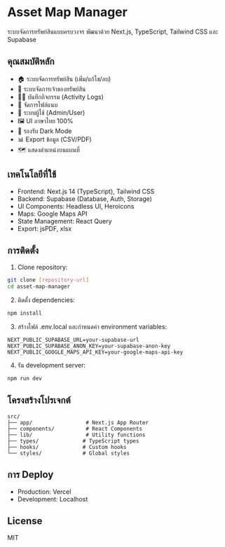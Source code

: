 # Asset Map Manager

ระบบจัดการทรัพย์สินแบบครบวงจร พัฒนาด้วย Next.js, TypeScript, Tailwind CSS และ Supabase

## คุณสมบัติหลัก

- 🏠 ระบบจัดการทรัพย์สิน (เพิ่ม/แก้ไข/ลบ)
- 👤 ระบบจัดการเจ้าของทรัพย์สิน
- 🕵️‍♀️ บันทึกกิจกรรม (Activity Logs)
- 📁 จัดการไฟล์แนบ
- 🔐 ระบบผู้ใช้ (Admin/User)
- 🖼 UI ภาษาไทย 100%
- 🌙 รองรับ Dark Mode
- 📊 Export ข้อมูล (CSV/PDF)
- 🗺️ แสดงตำแหน่งบนแผนที่

## เทคโนโลยีที่ใช้

- Frontend: Next.js 14 (TypeScript), Tailwind CSS
- Backend: Supabase (Database, Auth, Storage)
- UI Components: Headless UI, Heroicons
- Maps: Google Maps API
- State Management: React Query
- Export: jsPDF, xlsx

## การติดตั้ง

1. Clone repository:

```bash
git clone [repository-url]
cd asset-map-manager
```

2. ติดตั้ง dependencies:

```bash
npm install
```

3. สร้างไฟล์ .env.local และกำหนดค่า environment variables:

```env
NEXT_PUBLIC_SUPABASE_URL=your-supabase-url
NEXT_PUBLIC_SUPABASE_ANON_KEY=your-supabase-anon-key
NEXT_PUBLIC_GOOGLE_MAPS_API_KEY=your-google-maps-api-key
```

4. รัน development server:

```bash
npm run dev
```

## โครงสร้างโปรเจกต์

```
src/
├── app/                 # Next.js App Router
├── components/          # React Components
├── lib/                 # Utility functions
├── types/              # TypeScript types
├── hooks/              # Custom hooks
└── styles/             # Global styles
```

## การ Deploy

- Production: Vercel
- Development: Localhost

## License

MIT
